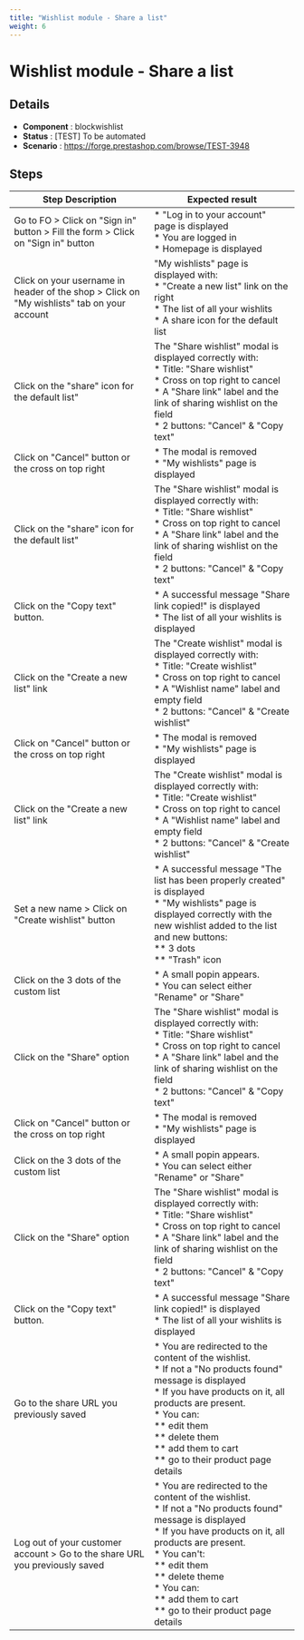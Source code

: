 ```yaml
---
title: "Wishlist module - Share a list"
weight: 6
---
```


# Wishlist module - Share a list
## Details
* **Component** : blockwishlist
* **Status** : [TEST] To be automated
* **Scenario** : https://forge.prestashop.com/browse/TEST-3948

## Steps
| Step Description | Expected result |
| ----- | ----- |
| Go to FO > Click on "Sign in" button > Fill the form > Click on "Sign in" button | * "Log in to your account" page is displayed<br> * You are logged in<br> * Homepage is displayed |
| Click on your username in header of the shop > Click on "My wishlists" tab on your account | "My wishlists" page is displayed with:<br> * "Create a new list" link on the right<br> * The list of all your wishlits<br> * A share icon for the default list |
| Click on the "share" icon for the default list" | The "Share wishlist" modal is displayed correctly with:<br> * Title: "Share wishlist"<br> * Cross on top right to cancel<br> * A "Share link" label and the link of sharing wishlist on the field<br> * 2 buttons: "Cancel" & "Copy text" |
| Click on "Cancel" button or the cross on top right | * The modal is removed<br> * "My wishlists" page is displayed |
| Click on the "share" icon for the default list" | The "Share wishlist" modal is displayed correctly with:<br> * Title: "Share wishlist"<br> * Cross on top right to cancel<br> * A "Share link" label and the link of sharing wishlist on the field<br> * 2 buttons: "Cancel" & "Copy text" |
| Click on the "Copy text" button. | * A successful message "Share link copied!" is displayed<br> * The list of all your wishlits is displayed |
| Click on the "Create a new list" link | The "Create wishlist" modal is displayed correctly with:<br> * Title: "Create wishlist"<br> * Cross on top right to cancel<br> * A "Wishlist name" label and empty field<br> * 2 buttons: "Cancel" & "Create wishlist" |
| Click on "Cancel" button or the cross on top right | * The modal is removed<br> * "My wishlists" page is displayed |
| Click on the "Create a new list" link | The "Create wishlist" modal is displayed correctly with:<br> * Title: "Create wishlist"<br> * Cross on top right to cancel<br> * A "Wishlist name" label and empty field<br> * 2 buttons: "Cancel" & "Create wishlist" |
| Set a new name > Click on "Create wishlist" button | * A successful message "The list has been properly created" is displayed<br> * "My wishlists" page is displayed correctly with the new wishlist added to the list and new buttons:<br> ** 3 dots<br> ** "Trash" icon |
| Click on the 3 dots of the custom list | * A small popin appears.<br> * You can select either "Rename" or "Share" |
| Click on the "Share" option | The "Share wishlist" modal is displayed correctly with:<br> * Title: "Share wishlist"<br> * Cross on top right to cancel<br> * A "Share link" label and the link of sharing wishlist on the field<br> * 2 buttons: "Cancel" & "Copy text" |
| Click on "Cancel" button or the cross on top right | * The modal is removed<br> * "My wishlists" page is displayed |
| Click on the 3 dots of the custom list | * A small popin appears.<br> * You can select either "Rename" or "Share" |
| Click on the "Share" option | The "Share wishlist" modal is displayed correctly with:<br> * Title: "Share wishlist"<br> * Cross on top right to cancel<br> * A "Share link" label and the link of sharing wishlist on the field<br> * 2 buttons: "Cancel" & "Copy text" |
| Click on the "Copy text" button. | * A successful message "Share link copied!" is displayed<br> * The list of all your wishlits is displayed |
| Go to the share URL you previously saved | * You are redirected to the content of the wishlist.<br> * If not a "No products found" message is displayed<br> * If you have products on it, all products are present.<br> * You can:<br> ** edit them<br> ** delete them<br> ** add them to cart<br> ** go to their product page details |
| Log out of your customer account > Go to the share URL you previously saved | * You are redirected to the content of the wishlist.<br> * If not a "No products found" message is displayed<br> * If you have products on it, all products are present.<br> * You can't:<br> ** edit them<br> ** delete theme<br> * You can:<br> ** add them to cart<br> ** go to their product page details |